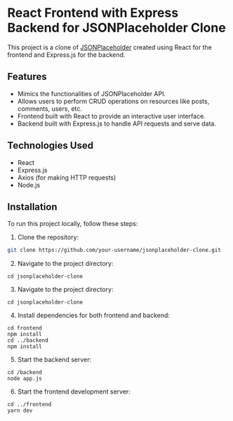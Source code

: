 # React Frontend with Express Backend for JSONPlaceholder Clone

This project is a clone of [JSONPlaceholder](https://jsonplaceholder.typicode.com/) created using React for the frontend and Express.js for the backend.

## Features

- Mimics the functionalities of JSONPlaceholder API.
- Allows users to perform CRUD operations on resources like posts, comments, users, etc.
- Frontend built with React to provide an interactive user interface.
- Backend built with Express.js to handle API requests and serve data.

## Technologies Used

- React
- Express.js
- Axios (for making HTTP requests)
- Node.js

## Installation

To run this project locally, follow these steps:

1. Clone the repository:

```bash
git clone https://github.com/your-username/jsonplaceholder-clone.git
```
2. Navigate to the project directory:
```
cd jsonplaceholder-clone
```

3. Navigate to the project directory:
```
cd jsonplaceholder-clone
```

4. Install dependencies for both frontend and backend:
```
cd frontend
npm install
cd ../backend
npm install
```

5. Start the backend server:
```
cd /backend
node app.js

```

6. Start the frontend development server:
```
cd ../frontend
yarn dev
```






